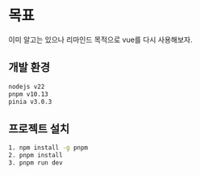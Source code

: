 # 목표
이미 알고는 있으나 리마인드 목적으로 vue를 다시 사용해보자.

## 개발 환경
```bash
nodejs v22
pnpm v10.13
pinia v3.0.3

```

## 프로젝트 설치
```bash
1. npm install -g pnpm
2. pnpm install
3. pnpm run dev
```